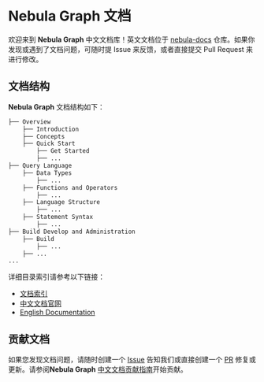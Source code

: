 # Nebula Graph 文档

欢迎来到 **Nebula Graph** 中文文档库！英文文档位于 [nebula-docs](https://github.com/vesoft-inc/nebula-docs) 仓库。如果你发现或遇到了文档问题，可随时提 Issue 来反馈，或者直接提交 Pull Request 来进行修改。
 
## 文档结构

**Nebula Graph** 文档结构如下：

```bash
├── Overview
    ├── Introduction
    ├── Concepts
    ├── Quick Start
        ├── Get Started
        ├── ...
├── Query Language
    ├── Data Types
        ├── ...
    ├── Functions and Operators
        ├── ...
    ├── Language Structure
        ├── ...
    ├── Statement Syntax
        ├── ...
├── Build Develop and Administration
    ├── Build
        ├── ...
    ├── ...
...
```

详细目录索引请参考以下链接：

- [文档索引](docs/manual-CN/README.md)
- [中文文档官网](https://docs.nebula-graph.com.cn/)
- [English Documentation](https://docs.nebula-graph.io/)

## 贡献文档

如果您发现文档问题，请随时创建一个 [Issue](https://github.com/vesoft-inc/nebula-docs-cn/issues) 告知我们或直接创建一个 [PR](https://github.com/vesoft-inc/nebula-docs-cn/pulls) 修复或更新。请参阅**Nebula Graph** [中文文档贡献指南](CONTRIBUTING.md)开始贡献。
